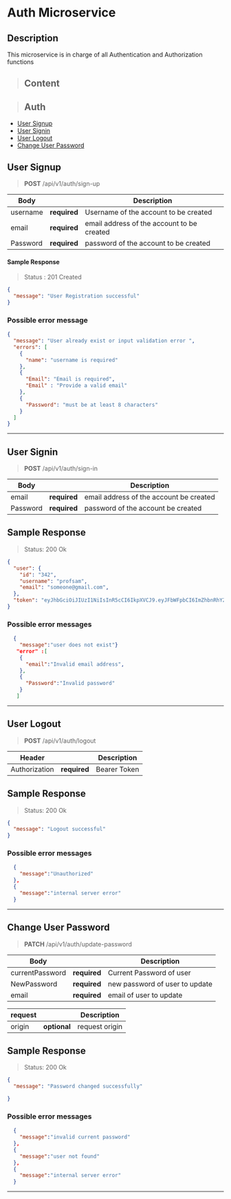 # Auth Microservice

## Description

This microservice is in charge of all Authentication and Authorization functions

> ## Content

> ## Auth

- [User Signup](#user-signup)
- [User Signin](#user-signin)
- [User Logout](#user-logout)
- [Change User Password](#change-user-password)

## User Signup

> **POST** /api/v1/auth/sign-up

| Body      |              | Description                                             |
| --------- | ------------ | ------------------------------------------------------- |
| username  | **required** | Username of the account to be created                   |
| email     | **required** | email address of the account to be created              |
| Password  | **required**  | password of the account to be created                    |

#### Sample Response

> Status : 201 Created

```json
{
  "message": "User Registration successful"
}
```

### Possible error message

```json
{
  "message": "User already exist or input validation error ",
  "errors": [
    {
      "name": "username is required"
    },
    {
      "Email": "Email is required",
      "Email" : "Provide a valid email"
    },
    {
      "Password": "must be at least 8 characters"
    }
  ]
}
```

---

## User Signin

> **POST** /api/v1/auth/sign-in

| Body     |              | Description                                |
| -------- | ------------ | ------------------------------------------ |
| email    | **required** | email address of the account be created |
| Password | **required** | password of the account be created      |

## Sample Response

> Status: 200 Ok

```json
{
  "user": {
    "id": "342",
    "username": "profsam",
    "email": "someone@gmail.com",
  },
  "token": "eyJhbGciOiJIUzI1NiIsInR5cCI6IkpXVCJ9.eyJFbWFpbCI6ImZhbnRhY29rZUBnbWFpbC5jb20iLCJGaXJzdF9uYW1lIjoiRmFudGEiLCJMYXN0X25hbWUiOiJDb2tlIiwiVWlkIjoiNjU4YjU1ODM0N2U4ODlhMzFlOWVlODVmIiwiVXNlcl90eXBlIjoiQURNSU4iLCJleHAiOjE3MDM3NTcxNjB9.L0HiRH399fEF1EssIUGrymV9lmeth3OJtbEu0QqIt-4"
}
```

### Possible error messages

```json
  {
    "message":"user does not exist"}
   "error" :[
    {
      "email":"Invalid email address",
    },
    {
      "Password":"Invalid password"
    }
   ]

```
---

## User Logout

> **POST** /api/v1/auth/logout

| Header        |              | Description  |
| ------------- | ------------ | ------------ |
| Authorization | **required** | Bearer Token |

## Sample Response

> Status: 200 Ok

```json
{
  "message": "Logout successful"
}
```

### Possible error messages

```json
  {
    "message":"Unauthorized"
  },
  {
    "message":"internal server error"
  }

```

---

## Change User Password

> **PATCH** /api/v1/auth/update-password

| Body            |              | Description                    |
| --------        | ------------ | --------------------------     |
| currentPassword | **required** | Current Password of user       |
| NewPassword     | **required** | new password of user to update |
| email           | **required** | email of user to update        |


| request |              | Description    |
| ------- | ------------ | -------------- |
| origin  | **optional** | request origin |

## Sample Response

> Status: 200 Ok

```json
{
  "message": "Password changed successfully"

}
```

### Possible error messages

```json
  {
    "message":"invalid current password"
  },
  {
    "message":"user not found"
  },
  {
    "message":"internal server error"
  }

```

---
